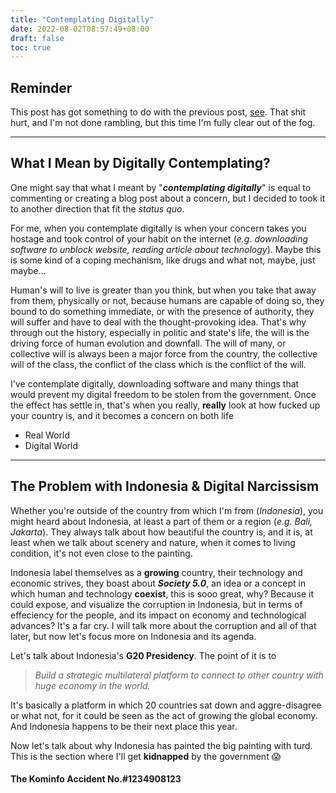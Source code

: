 ```yaml
---
title: "Contemplating Digitally"
date: 2022-08-02T08:57:49+08:00
draft: false
toc: true
---
```


## Reminder
This post has got something to do with the previous post, [see](/posts/kominfo). That shit hurt, and I'm not done rambling, but this time I'm fully clear out of the fog.

---
## What I Mean by Digitally Contemplating?
One might say that what I meant by "***contemplating digitally***" is equal to commenting or creating a blog post about a concern, but I decided to took it to another direction that fit the *status quo*.

For me, when you contemplate digitally is when your concern takes you hostage and took control of your habit on the internet (*e.g. downloading software to unblock website, reading article about technology*). Maybe this is some kind of a coping mechanism, like drugs and what not, maybe, just maybe...

Human's will to live is greater than you think, but when you take that away from them, physically or not, because humans are capable of doing so, they bound to do something immediate, or with the presence of authority, they will suffer and have to deal with the thought-provoking idea. That's why through out the history, especially in politic and state's life, the will is the driving force of human evolution and downfall. The will of many, or collective will is always been a major force from the country, the collective will of the class, the conflict of the class which is the conflict of the will.

I've contemplate digitally, downloading software and many things that would prevent my digital freedom to be stolen from the government. Once the effect has settle in, that's when you really, **really** look at how fucked up your country is, and it becomes a concern on both life
- Real World
- Digital World



---
## The Problem with Indonesia & Digital Narcissism
Whether you're outside of the country from which I'm from (*Indonesia*), you might heard about Indonesia, at least a part of them or a region (*e.g. Bali, Jakarta*). They always talk about how beautiful the country is, and it is, at least when we talk about scenery and nature, when it comes to living condition, it's not even close to the painting.

Indonesia label themselves as a **growing** country, their technology and economic strives, they boast about ***Society 5.0***, an idea or a concept in which human and technology **coexist**, this is sooo great, why? Because it could expose, and visualize the corruption in Indonesia, but in terms of effeciency for the people, and its impact on economy and technological advances? It's a far cry. I will talk more about the corruption and all of that later, but now let's focus more on Indonesia and its agenda.

Let's talk about Indonesia's  **G20 Presidency**. The point of it is to
> *Build a strategic multilateral platform to connect to other country with huge economy in the world.*

It's basically a platform in which 20 countries sat down and aggre-disagree or what not, for it could be seen as the act of growing the global economy. And Indonesia happens to be their next place this year.

Now let's talk about why Indonesia has painted the big painting with turd. This is the section where I'll get **kidnapped** by the government 😱

#### The Kominfo Accident No.#1234908123